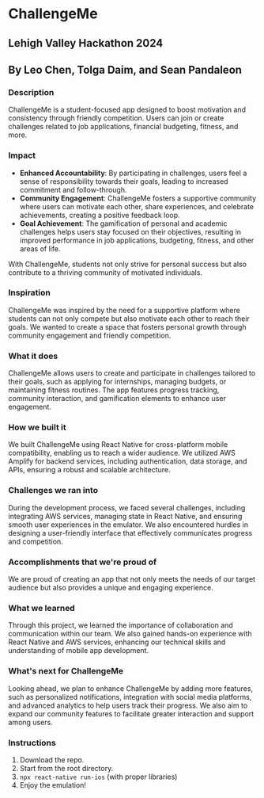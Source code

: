 # ChallengeMe
## Lehigh Valley Hackathon 2024
## By Leo Chen, Tolga Daim, and Sean Pandaleon

### Description
ChallengeMe is a student-focused app designed to boost motivation and consistency through friendly competition. Users can join or create challenges related to job applications, financial budgeting, fitness, and more.

### Impact
- **Enhanced Accountability**: By participating in challenges, users feel a sense of responsibility towards their goals, leading to increased commitment and follow-through.
- **Community Engagement**: ChallengeMe fosters a supportive community where users can motivate each other, share experiences, and celebrate achievements, creating a positive feedback loop.
- **Goal Achievement**: The gamification of personal and academic challenges helps users stay focused on their objectives, resulting in improved performance in job applications, budgeting, fitness, and other areas of life.

With ChallengeMe, students not only strive for personal success but also contribute to a thriving community of motivated individuals.

### Inspiration
ChallengeMe was inspired by the need for a supportive platform where students can not only compete but also motivate each other to reach their goals. We wanted to create a space that fosters personal growth through community engagement and friendly competition.

### What it does
ChallengeMe allows users to create and participate in challenges tailored to their goals, such as applying for internships, managing budgets, or maintaining fitness routines. The app features progress tracking, community interaction, and gamification elements to enhance user engagement.

### How we built it
We built ChallengeMe using React Native for cross-platform mobile compatibility, enabling us to reach a wider audience. We utilized AWS Amplify for backend services, including authentication, data storage, and APIs, ensuring a robust and scalable architecture.

### Challenges we ran into
During the development process, we faced several challenges, including integrating AWS services, managing state in React Native, and ensuring smooth user experiences in the emulator. We also encountered hurdles in designing a user-friendly interface that effectively communicates progress and competition.

### Accomplishments that we're proud of
We are proud of creating an app that not only meets the needs of our target audience but also provides a unique and engaging experience.

### What we learned
Through this project, we learned the importance of collaboration and communication within our team. We also gained hands-on experience with React Native and AWS services, enhancing our technical skills and understanding of mobile app development.

### What's next for ChallengeMe
Looking ahead, we plan to enhance ChallengeMe by adding more features, such as personalized notifications, integration with social media platforms, and advanced analytics to help users track their progress. We also aim to expand our community features to facilitate greater interaction and support among users.

### Instructions
1. Download the repo.
2. Start from the root directory.
3. ```npx react-native run-ios``` (with proper libraries)
4. Enjoy the emulation!